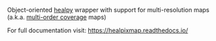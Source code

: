 Object-oriented [healpy](https://healpy.readthedocs.io) wrapper with support for multi-resolution maps (a.k.a. [multi-order coverage](http://ivoa.net/documents/MOC) maps)

For full documentation visit: https://healpixmap.readthedocs.io/